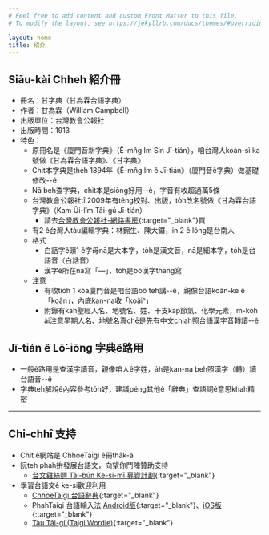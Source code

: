 ```yaml
---
# Feel free to add content and custom Front Matter to this file.
# To modify the layout, see https://jekyllrb.com/docs/themes/#overriding-theme-defaults

layout: home
title: 紹介
---
```


## Siāu-kài Chheh 紹介冊
- 冊名：甘字典（甘為霖台語字典）
- 作者：甘為霖（William Campbell）
- 出版單位：台灣教會公報社
- 出版時間：1913
- 特色：
  - 原冊名是《廈門音新字典》（Ē-mn̂g Im Sin Jī-tián），咱台灣人koàn-sì ka號做《甘為霖台語字典》、《甘字典》
  - Chit本字典是the̍h 1894年《Ē-mn̂g Im ê Jī-tián》（廈門音ê字典）做基礎修改--ê
  - Nā beh查字典，chit本是siōng好用--ê，字音有收超過萬5條
  - 台灣教會公報社tī 2009年有têng校對、出版，to̍h改名號做《甘為霖台語字典》（Kam Ûi-lîm Tâi-gú Jī-tián）
    - 請去[台灣教會公報社-網路書房](https://buy.pctpress.org/product/%E7%94%98%E7%82%BA%E9%9C%96%E5%8F%B0%E8%AA%9E%E5%AD%97%E5%85%B8/){:target="_blank"}買
  - 有2 ê台灣人tàu編輯字典：林錦生、陳大鑼，in 2 ê lóng是台南人
  - 格式
    - 白話字ê頭1 ê字母nā是大本字，to̍h是漢文音，nā是細本字，to̍h是台語音（白話音）
    - 漢字ê所在nā寫「—」，to̍h是bô漢字thang寫
  - 注意
    - 有收tio̍h 1 kóa廈門音是咱台語bô teh講--ê，親像台語koân-kē ê「koân」，內底kan-na收「koâiⁿ」
    - 附錄有kah聖經人名、地號名、姓、干支kap節氣、化學元素，m̄-koh ài注意早期人名、地號名真chē是先有中文chiah照台語漢字音轉讀--ê

## Jī-tián ê Lō͘-iōng 字典ê路用
- 一般ê路用是查漢字讀音，親像咱人ê字姓，a̍h是kan-na beh照漢字（轉）讀台語音--ê
- 字典teh解說ê內容參考to̍h好，建議péng其他ê「辭典」查語詞ê意思khah精密

---
## Chi-chhî 支持
- Chit ê網站是 ChhoeTaigi ê冊tha̍k-á
- 阮teh phah拚發展台語文，向望你鬥陣贊助支持
  - [台文雞絲麵 Tâi-bûn Ke-si-mī 募資計劃](https://r.zecz.ec/JiZo){:target="_blank"}
- 學習台語文ê ke-si歡迎利用
  - [ChhoeTaigi 台語辭典](https://chhoe.taigi.info/){:target="_blank"}
  - PhahTaigi 台語輸入法 [Android版](http://bit.ly/PhahTaigi-Android){:target="_blank"}、[iOS版](http://bit.ly/PhahTaigi-iOS){:target="_blank"}
  - [Tàu Tâi-gí (Taigi Wordle)](https://tau.taigi.info/){:target="_blank"}